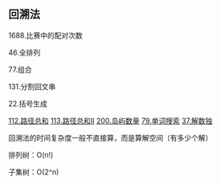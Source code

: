 ## 回溯法

1688.比赛中的配对次数

46.全排列

77.组合

131.分割回文串

22.括号生成

[112.路径总和](../explain/112.%E8%B7%AF%E5%BE%84%E6%80%BB%E5%92%8C.md)
[113.路径总和II](../explain/113.%E8%B7%AF%E5%BE%84%E6%80%BB%E5%92%8CII.md)
[200.岛屿数量](../explain/200.%E5%B2%9B%E5%B1%BF%E6%95%B0%E9%87%8F.md)
[79.单词搜索](../explain/79.%E5%8D%95%E8%AF%8D%E6%90%9C%E7%B4%A2.md)
[37.解数独](../explain/37.%E8%A7%A3%E6%95%B0%E7%8B%AC.md)

回溯法的时间复杂度一般不直接算，而是算解空间（有多少个解）

排列树：O(n!)

子集树：O(2^n)